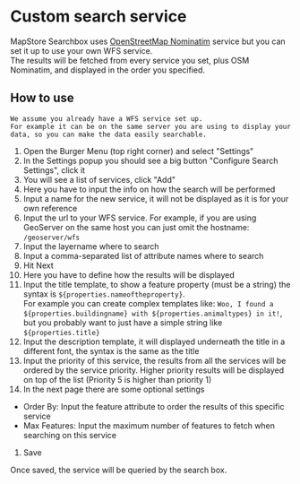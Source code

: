 # Custom search service
MapStore Searchbox uses [OpenStreetMap Nominatim](https://wiki.openstreetmap.org/wiki/Nominatim) service but you can set it up to use your own WFS service.  
The results will be fetched from every service you set, plus OSM Nominatim, and displayed in the order you specified.

## How to use

    We assume you already have a WFS service set up.
    For example it can be on the same server you are using to display your data, so you can make the data easily searchable.

1. Open the Burger Menu (top right corner) and select "Settings"
1. In the Settings popup you should see a big button "Configure Search Settings", click it
1. You will see a list of services, click "Add"
1. Here you have to input the info on how the search will be performed
1. Input a name for the new service, it will not be displayed as it is for your own reference
1. Input the url to your WFS service. For example, if you are using GeoServer on the same host you can just omit the hostname: `/geoserver/wfs`
1. Input the layername where to search
1. Input a comma-separated list of attribute names where to search
1. Hit Next
1. Here you have to define how the results will be displayed
1. Input the title template, to show a feature property (must be a string) the syntax is `${properties.nameoftheproperty}`.  
  For example you can create complex templates like: `Woo, I found a ${properties.buildingname} with ${properties.animaltypes} in it!`, but you probably want to just have a simple string like `${properties.title}`
1. Input the description template, it will displayed underneath the title in a different font, the syntax is the same as the title
1. Input the priority of this service, the results from all the services will be ordered by the service priority. Higher priority results will be displayed on top of the list (Priority 5 is higher than priority 1)
1. In the next page there are some optional settings
  - Order By: Input the feature attribute to order the results of this specific service
  - Max Features: Input the maximum number of features to fetch when searching on this service
1. Save

Once saved, the service will be queried by the search box.

